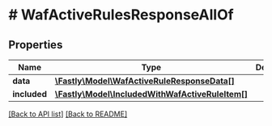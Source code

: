 # # WafActiveRulesResponseAllOf

## Properties

Name | Type | Description | Notes
------------ | ------------- | ------------- | -------------
**data** | [**\Fastly\Model\WafActiveRuleResponseData[]**](WafActiveRuleResponseData.md) |  | [optional] 
**included** | [**\Fastly\Model\IncludedWithWafActiveRuleItem[]**](IncludedWithWafActiveRuleItem.md) |  | [optional] 


[[Back to API list]](../../README.md#endpoints) [[Back to README]](../../README.md)
